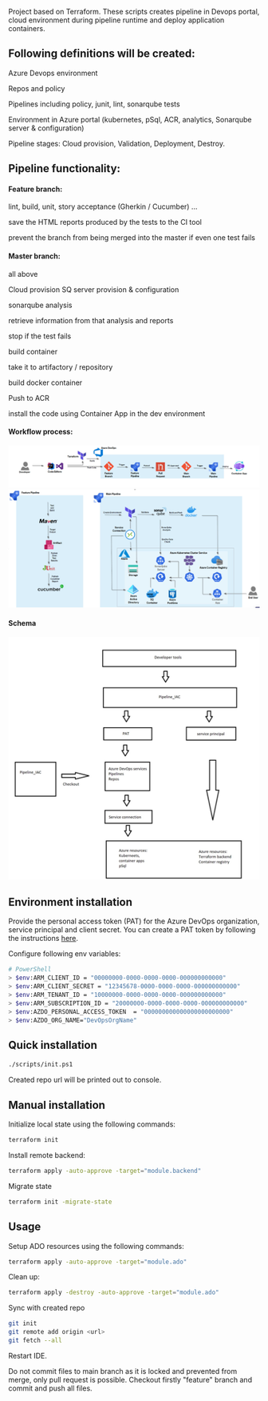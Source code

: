 
Project based on Terraform. These scripts creates pipeline in Devops portal, cloud environment during pipeline runtime and deploy application containers.

## Following definitions will be created:

Azure Devops environment

Repos and policy 

Pipelines including policy, junit, lint, sonarqube tests

Environment in Azure portal (kubernetes, pSql, ACR, analytics, Sonarqube server & configuration)

Pipeline stages: Cloud provision, Validation, Deployment, Destroy.

## Pipeline functionality:

#### Feature branch:

lint,
build,
unit,
story acceptance (Gherkin / Cucumber) ...

save the HTML reports produced by the tests to the CI tool

prevent the branch from being merged into the master if even one test fails

#### Master branch:

all above

Cloud provision
SQ server provision & configuration

sonarqube analysis

retrieve information from that analysis and reports 

stop if the test fails

build container

take it to artifactory / repository

build docker container

Push to ACR

install the code using Container App in the dev environment

#### Workflow process:
![img_1.png](img_1.png)
![img.png](img.png)

#### Schema
![img_2.png](img_2.png)
## Environment installation


Provide the personal access token (PAT) for the Azure DevOps organization, service principal and client secret. You can create a PAT token by following the instructions [here](https://docs.microsoft.com/en-us/azure/devops/organizations/accounts/use-personal-access-tokens-to-authenticate?view=azure-devops&tabs=preview-page).



Configure following env variables:
```bash 
# PowerShell
> $env:ARM_CLIENT_ID = "00000000-0000-0000-0000-000000000000"
> $env:ARM_CLIENT_SECRET = "12345678-0000-0000-0000-000000000000"
> $env:ARM_TENANT_ID = "10000000-0000-0000-0000-000000000000"
> $env:ARM_SUBSCRIPTION_ID = "20000000-0000-0000-0000-000000000000"
> $env:AZDO_PERSONAL_ACCESS_TOKEN  = "000000000000000000000000"
> $env:AZDO_ORG_NAME="DevOpsOrgName"

``` 

## Quick installation

```bash 
./scripts/init.ps1
``` 

Created repo url will be printed out to console.

## Manual installation

Initialize local state using the following commands:
```bash 
terraform init
``` 
Install remote backend:
```bash 
terraform apply -auto-approve -target="module.backend"
```
Migrate state
```bash 
terraform init -migrate-state 
```


## Usage

Setup ADO resources using the following commands:
```bash 
terraform apply -auto-approve -target="module.ado"   
```
Clean up:
```bash
terraform apply -destroy -auto-approve -target="module.ado"   
```

Sync with created repo

```bash 
git init
git remote add origin <url>
git fetch --all
```
Restart IDE.

Do not commit files to main branch as it is locked and prevented from merge, only pull request is possible. Checkout firstly "feature" branch and commit and push all files.

